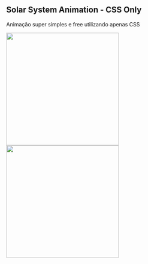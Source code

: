 Solar System Animation - CSS Only
-------

Animação super simples e free utilizando apenas CSS

<img src="https://media.giphy.com/media/RuAfbvHRqTRJvfQo9a/giphy.gif" width="300" height="300"/>
<img src="https://media3.giphy.com/media/NXoM0NUlRkfp5w3i7x/giphy.gif" width="300" height="300"/>

